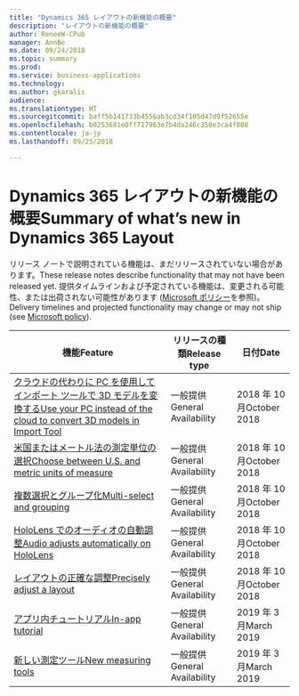 ```yaml
---
title: "Dynamics 365 レイアウトの新機能の概要"
description: "レイアウトの新機能の概要"
author: ReneeW-CPub
manager: AnnBe
ms.date: 09/24/2018
ms.topic: summary
ms.prod: 
ms.service: business-applications
ms.technology: 
ms.author: gkaralis
audience: 
ms.translationtype: HT
ms.sourcegitcommit: baff5b141733b4556ab3cd34f105d47d9f52655e
ms.openlocfilehash: b0253681e0ff717963e7b4da246c350e3ca4f088
ms.contentlocale: ja-jp
ms.lasthandoff: 09/25/2018

---
```


# <a name="summary-of-whats-new-in-dynamics-365-layout"></a><span data-ttu-id="61018-103">Dynamics 365 レイアウトの新機能の概要</span><span class="sxs-lookup"><span data-stu-id="61018-103">Summary of what’s new in Dynamics 365 Layout</span></span>

<span data-ttu-id="61018-104">リリース ノートで説明されている機能は、まだリリースされていない場合があります。</span><span class="sxs-lookup"><span data-stu-id="61018-104">These release notes describe functionality that may not have been released yet.</span></span>
<span data-ttu-id="61018-105">提供タイムラインおよび予定されている機能は、変更される可能性、または出荷されない可能性があります ([Microsoft ポリシー](https://www.microsoft.com/en-us/legal/intellectualproperty/onlinedisclaimer.aspx)を参照)。</span><span class="sxs-lookup"><span data-stu-id="61018-105">Delivery timelines and projected functionality may change or may not ship (see [Microsoft policy](https://www.microsoft.com/en-us/legal/intellectualproperty/onlinedisclaimer.aspx)).</span></span>

| <span data-ttu-id="61018-106">**機能**</span><span class="sxs-lookup"><span data-stu-id="61018-106">**Feature**</span></span>                                                 | <span data-ttu-id="61018-107">**リリースの種類**</span><span class="sxs-lookup"><span data-stu-id="61018-107">**Release type**</span></span>     | <span data-ttu-id="61018-108">**日付**</span><span class="sxs-lookup"><span data-stu-id="61018-108">**Date**</span></span> |
|-------------------------------------------------------------|----------------------|--------------------------|
| [<span data-ttu-id="61018-109">クラウドの代わりに PC を使用してインポート ツールで 3D モデルを変換する</span><span class="sxs-lookup"><span data-stu-id="61018-109">Use your PC instead of the cloud to convert 3D models in Import Tool</span></span>](import-tool-PC-option.md)  | <span data-ttu-id="61018-110">一般提供</span><span class="sxs-lookup"><span data-stu-id="61018-110">General Availability</span></span> | <span data-ttu-id="61018-111">2018 年 10 月</span><span class="sxs-lookup"><span data-stu-id="61018-111">October 2018</span></span>|
| [<span data-ttu-id="61018-112">米国またはメートル法の測定単位の選択</span><span class="sxs-lookup"><span data-stu-id="61018-112">Choose between U.S. and metric units of measure</span></span>](unit-measure.md)             | <span data-ttu-id="61018-113">一般提供</span><span class="sxs-lookup"><span data-stu-id="61018-113">General Availability</span></span> | <span data-ttu-id="61018-114">2018 年 10 月</span><span class="sxs-lookup"><span data-stu-id="61018-114">October 2018</span></span>             |
| [<span data-ttu-id="61018-115">複数選択とグループ化</span><span class="sxs-lookup"><span data-stu-id="61018-115">Multi-select and grouping</span></span>](multi-select.md)                       | <span data-ttu-id="61018-116">一般提供</span><span class="sxs-lookup"><span data-stu-id="61018-116">General Availability</span></span> | <span data-ttu-id="61018-117">2018 年 10 月</span><span class="sxs-lookup"><span data-stu-id="61018-117">October 2018</span></span>             |
| [<span data-ttu-id="61018-118">HoloLens でのオーディオの自動調整</span><span class="sxs-lookup"><span data-stu-id="61018-118">Audio adjusts automatically on HoloLens</span></span>](dynamics-audio.md)        | <span data-ttu-id="61018-119">一般提供</span><span class="sxs-lookup"><span data-stu-id="61018-119">General Availability</span></span> | <span data-ttu-id="61018-120">2018 年 10 月</span><span class="sxs-lookup"><span data-stu-id="61018-120">October 2018</span></span>             |
| [<span data-ttu-id="61018-121">レイアウトの正確な調整</span><span class="sxs-lookup"><span data-stu-id="61018-121">Precisely adjust a layout</span></span>](precisely-realign-layout.md) | <span data-ttu-id="61018-122">一般提供</span><span class="sxs-lookup"><span data-stu-id="61018-122">General Availability</span></span> | <span data-ttu-id="61018-123">2018 年 10 月</span><span class="sxs-lookup"><span data-stu-id="61018-123">October 2018</span></span>    |
| [<span data-ttu-id="61018-124">アプリ内チュートリアル</span><span class="sxs-lookup"><span data-stu-id="61018-124">In-app tutorial</span></span>](in-app-tutorial.md)                     | <span data-ttu-id="61018-125">一般提供</span><span class="sxs-lookup"><span data-stu-id="61018-125">General Availability</span></span> | <span data-ttu-id="61018-126">2019 年 3 月</span><span class="sxs-lookup"><span data-stu-id="61018-126">March 2019</span></span>               |
| [<span data-ttu-id="61018-127">新しい測定ツール</span><span class="sxs-lookup"><span data-stu-id="61018-127">New measuring tools</span></span>](measurement-tools.md)            | <span data-ttu-id="61018-128">一般提供</span><span class="sxs-lookup"><span data-stu-id="61018-128">General Availability</span></span> | <span data-ttu-id="61018-129">2019 年 3 月</span><span class="sxs-lookup"><span data-stu-id="61018-129">March 2019</span></span>               |

